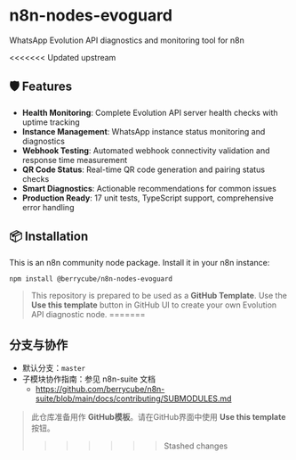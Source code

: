 # n8n-nodes-evoguard

WhatsApp Evolution API diagnostics and monitoring tool for n8n

<<<<<<< Updated upstream
## 🛡️ Features

- **Health Monitoring**: Complete Evolution API server health checks with uptime tracking
- **Instance Management**: WhatsApp instance status monitoring and diagnostics
- **Webhook Testing**: Automated webhook connectivity validation and response time measurement  
- **QR Code Status**: Real-time QR code generation and pairing status checks
- **Smart Diagnostics**: Actionable recommendations for common issues
- **Production Ready**: 17 unit tests, TypeScript support, comprehensive error handling

## 📦 Installation

This is an n8n community node package. Install it in your n8n instance:

```bash
npm install @berrycube/n8n-nodes-evoguard
```

> This repository is prepared to be used as a **GitHub Template**. Use the **Use this template** button in GitHub UI to create your own Evolution API diagnostic node.
=======
## 分支与协作

- 默认分支：`master`
- 子模块协作指南：参见 n8n-suite 文档
  - https://github.com/berrycube/n8n-suite/blob/main/docs/contributing/SUBMODULES.md

> 此仓库准备用作 **GitHub模板**。请在GitHub界面中使用 **Use this template** 按钮。
>>>>>>> Stashed changes
